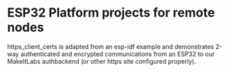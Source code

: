 # ESP32 Platform projects for remote nodes

https_client_certs is adapted from an esp-idf example and demonstrates 2-way authenticated and encrypted communications from an ESP32 to our MakeItLabs authbackend (or other https site configured properly).
